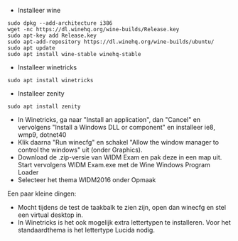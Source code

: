 * Installeer wine
```
sudo dpkg --add-architecture i386
wget -nc https://dl.winehq.org/wine-builds/Release.key
sudo apt-key add Release.key
sudo apt-add-repository https://dl.winehq.org/wine-builds/ubuntu/
sudo apt update
sudo apt install wine-stable winehq-stable
```
* Installeer winetricks
```
sudo apt install winetricks
```
* Installeer zenity
```
sudo apt install zenity
```
* In Winetricks, ga naar "Install an application", dan "Cancel" en vervolgens "Install a Windows DLL or component" en installeer ie8, wmp9, dotnet40
* Klik daarna "Run winecfg" en schakel "Allow the window manager to control the windows" uit (onder Graphics).
* Download de .zip-versie van WIDM Exam en pak deze in een map uit. Start vervolgens WIDM Exam.exe met de Wine Windows Program Loader
* Selecteer het thema WIDM2016 onder Opmaak

Een paar kleine dingen:
* Mocht tijdens de test de taakbalk te zien zijn, open dan winecfg en stel een virtual desktop in.
* In Winetricks is het ook mogelijk extra lettertypen te installeren. Voor het standaardthema is het lettertype Lucida nodig.
